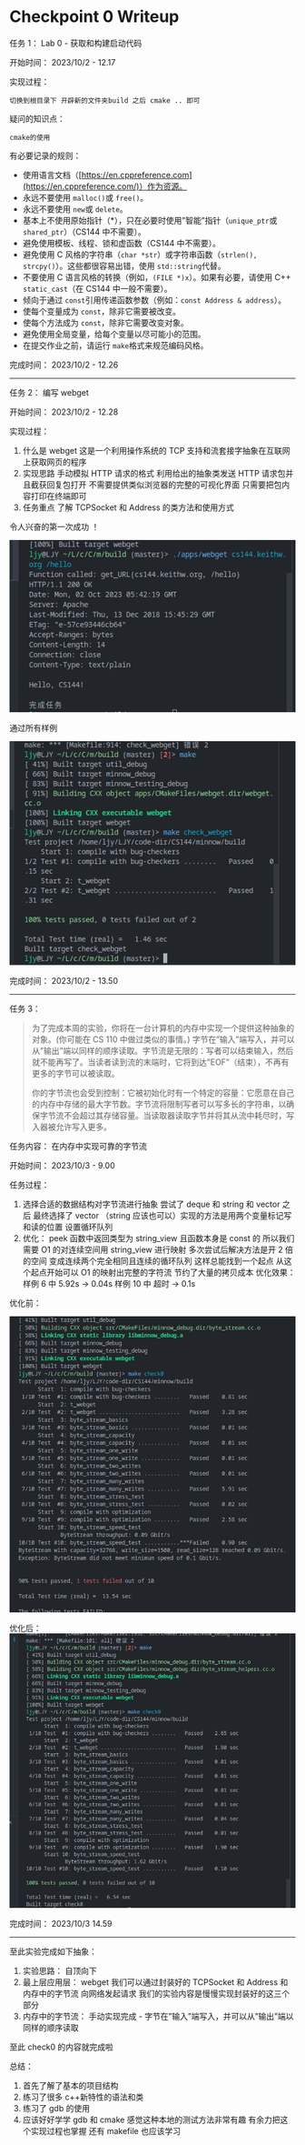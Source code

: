# Checkpoint 0 Writeup

任务 1： Lab 0 - 获取和构建启动代码

开始时间： 2023/10/2 - 12.17

实现过程：

    切换到根目录下 开辟新的文件夹build 之后 cmake .. 即可

疑问的知识点：

    cmake的使用

有必要记录的规则：

- 使用语言文档（[https://en.cppreference.com](https://en.cppreference.com/)）作为资源。
- 永远不要使用 `malloc()`或 `free()`。
- 永远不要使用 `new`或 `delete`。
- 基本上不使用原始指针（\*），只在必要时使用”智能”指针（`unique_ptr`或 `shared_ptr`）（CS144 中不需要）。
- 避免使用模板、线程、锁和虚函数（CS144 中不需要）。
- 避免使用 C 风格的字符串（`char *str`）或字符串函数（`strlen(), strcpy()`）。这些都很容易出错，使用 `std::string`代替。
- 不要使用 C 语言风格的转换（例如，`(FILE *)x`）。如果有必要，请使用 C++ `static_cast`（在 CS144 中一般不需要）。
- 倾向于通过 `const`引用传递函数参数（例如：`const Address & address`）。
- 使每个变量成为 `const`，除非它需要被改变。
- 使每个方法成为 `const`，除非它需要改变对象。
- 避免使用全局变量，给每个变量以尽可能小的范围。
- 在提交作业之前，请运行 `make`格式来规范编码风格。

完成时间： 2023/10/2 - 12.26

---

任务 2： 编写 webget

开始时间： 2023/10/2 - 12.28

实现过程：

1. 什么是 webget
   这是一个利用操作系统的 TCP 支持和流套接字抽象在互联网上获取网页的程序
2. 实现思路
   手动模拟 HTTP 请求的格式 利用给出的抽象类发送 HTTP 请求包并且截获回复包打开
   不需要提供类似浏览器的完整的可视化界面 只需要把包内容打印在终端即可
3. 任务重点
   了解 TCPSocket 和 Address 的类方法和使用方式

令人兴奋的第一次成功 ！

![image-20231002140353378](../png/png1)

通过所有样例

![ac_lab0check](../png/png2)

完成时间： 2023/10/2 - 13.50

---

任务 3：

> 为了完成本周的实验，你将在一台计算机的内存中实现一个提供这种抽象的对象。(你可能在 CS 110 中做过类似的事情。) 字节在”输入”端写入，并可以从”输出”端以同样的顺序读取。字节流是无限的：写者可以结束输入，然后就不能再写了。当读者读到流的末端时，它将到达”EOF”（结束），不再有更多的字节可以被读取。
>
> 你的字节流也会受到控制：它被初始化时有一个特定的容量：它愿意在自己的内存中存储的最大字节数。字节流将限制写者可以写多长的字符串，以确保字节流不会超过其存储容量。当读取器读取字节并将其从流中耗尽时，写入器被允许写入更多。

任务内容： 在内存中实现可靠的字节流

开始时间： 2023/10/3 - 9.00

任务过程：

1. 选择合适的数据结构对字节流进行抽象 尝试了 deque 和 string 和 vector 之后 最终选择了 vector （string 应该也可以）实现的方法是用两个变量标记写和读的位置 设置循环队列
2. 优化： peek 函数中返回类型为 string_view 且函数本身是 const 的 所以我们需要 O1 的对连续空间用 string_view 进行映射 多次尝试后解决方法是开 2 倍的空间 变成连续两个完全相同且连续的循环队列 这样总能找到一个起点 从这个起点开始可以 O1 的映射出完整的字符流 节约了大量的拷贝成本
   优化效果：
   样例 6 中 5.92s -> 0.04s
   样例 10 中 超时 -> 0.1s

优化前：

![image-20231003145743010](../png/png3)

优化后：
![image-20231003145043105](../png/png4)

完成时间： 2023/10/3 14.59

---

至此实验完成如下抽象：

1. 实验思路： 自顶向下
2. 最上层应用层： webget 我们可以通过封装好的 TCPSocket 和 Address 和内存中的字节流 向网络发起请求 我们的实验内容是慢慢实现封装好的这三个部分
3. 内存中的字节流： 手动实现完成 - 字节在”输入”端写入，并可以从”输出”端以同样的顺序读取

至此 check0 的内容就完成啦

总结：

1. 首先了解了基本的项目结构
2. 练习了很多 c++新特性的语法和类
3. 练习了 gdb 的使用
4. 应该好好学学 gdb 和 cmake 感觉这种本地的测试方法非常有趣 有余力把这个实现过程也掌握 还有 makefile 也应该学习

